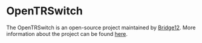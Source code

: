 # OpenTRSwitch

The OpenTRSwitch is an open-source project maintained by [Bridge12](http://www.bridge12.com). More information about the project can be found [here](https://www.bridge12.com/learn/open-tr-switch/).